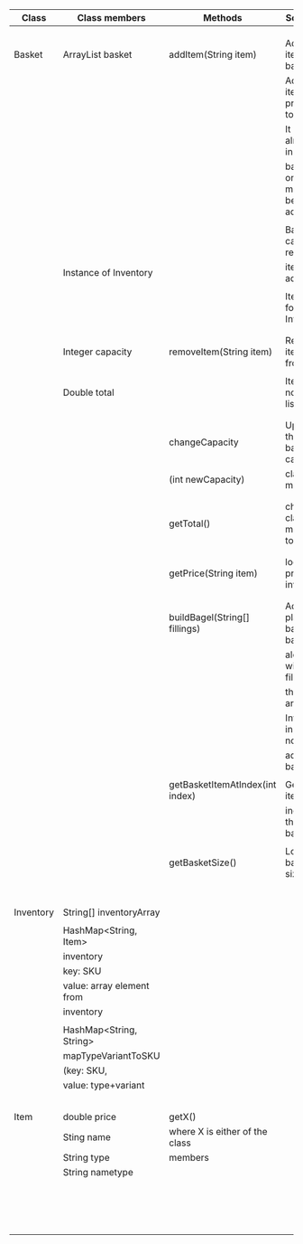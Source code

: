 


| Class     | Class members             | Methods                         | Scenario                      | Output   |
|-----------|---------------------------|---------------------------------|-------------------------------|----------|
|           |                           |                                 |                               |          |
|           |                           |                                 |                               |          |
|           |                           |                                 |                               |          |
| Basket    | ArrayList<String> basket  | addItem(String item)            | Adds item to basket.          | true     |
|           |                           |                                 | Adds item price to total.     |          |
|           |                           |                                 | It item is already in         | true     |
|           |                           |                                 | basket one more will be added |          |
|           |                           |                                 |                               |          |
|           |                           |                                 | Basket capacity reached,      | false    |
|           | Instance of Inventory     |                                 | item not added                |          |
|           |                           |                                 |                               |          |
|           |                           |                                 | Item not found in Inventory   | false    |
|           |                           |                                 |                               |          |
|           |                           |                                 |                               |          |
|           | Integer capacity          | removeItem(String item)         | Remove item from list         | true     |
|           |                           |                                 |                               |          |
|           | Double  total             |                                 | Item was not in the list      | false    |
|           |                           |                                 |                               |          |
|           |                           |                                 |                               |          |
|           |                           | changeCapacity                  | Updates the basket capacity   | capacity |
|           |                           | (int newCapacity)               | class member                  |          |
|           |                           |                                 |                               |          |
|           |                           |                                 |                               |          |
|           |                           | getTotal()                      | checks class member total     | total    |
|           |                           |                                 |                               |          |
|           |                           |                                 |                               |          |
|           |                           | getPrice(String item)           | looks up price in inventory   | price    |
|           |                           |                                 |                               |          |
|           |                           |                                 |                               |          |
|           |                           | buildBagel(String[] fillings)   | Adds plain bagel to basket    | true     |
|           |                           |                                 | along with the fillings in    |          |
|           |                           |                                 | the array.                    |          |
|           |                           |                                 | Invalid input -> nothing      | false    |
|           |                           |                                 | added to basket               |          |
|           |                           |                                 |                               |          |
|           |                           | getBasketItemAtIndex(int index) | Gets an item at a             | itemID   |
|           |                           |                                 | index in the basket           |          |
|           |                           |                                 |                               |          |
|           |                           | getBasketSize()                 | Looks up basket size          | size     |
|           |                           |                                 |                               |          |
|           |                           |                                 |                               |          |
|           |                           |                                 |                               |          |
|           |                           |                                 |                               |          |
|           |                           |                                 |                               |          |
|           |                           |                                 |                               |          |
|           |                           |                                 |                               |          |
| Inventory | String[] inventoryArray   |                                 |                               |          |
|           |                           |                                 |                               |          |
|           | HashMap<String, Item>     |                                 |                               |          |
|           | inventory                 |                                 |                               |          |
|           | key: SKU                  |                                 |                               |          |
|           | value: array element from |                                 |                               |          |
|           | inventory                 |                                 |                               |          |
|           |                           |                                 |                               |          |
|           | HashMap<String, String>   |                                 |                               |          |
|           | mapTypeVariantToSKU       |                                 |                               |          |
|           | (key: SKU,                |                                 |                               |          |
|           | value: type+variant       |                                 |                               |          |
|           |                           |                                 |                               |          |
|           |                           |                                 |                               |          |
|           |                           |                                 |                               |          |
|           |                           |                                 |                               |          |
|           |                           |                                 |                               |          |
| Item      | double price              | getX()                          |                               | x        |
|           | Sting name                | where X is either of the class  |                               |          |
|           | String type               | members                         |                               |          |
|           | String nametype           |                                 |                               |          |
|           |                           |                                 |                               |          |
|           |                           |                                 |                               |          |
|           |                           |                                 |                               |          |
|           |                           |                                 |                               |          |
|           |                           |                                 |                               |          |
|           |                           |                                 |                               |          |
|           |                           |                                 |                               |          |
|           |                           |                                 |                               |          |
|           |                           |                                 |                               |          |
|           |                           |                                 |                               |          |
|           |                           |                                 |                               |          |
|           |                           |                                 |                               |          |
|           |                           |                                 |                               |          |
|           |                           |                                 |                               |          |
|           |                           |                                 |                               |          |
|           |                           |                                 |                               |          |




